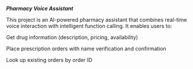 ***Pharmacy Voice Assistant***

This project is an AI-powered pharmacy assistant that combines real-time voice interaction with intelligent function calling.
It enables users to:

Get drug information (description, pricing, availability)

Place prescription orders with name verification and confirmation

Look up existing orders by order ID